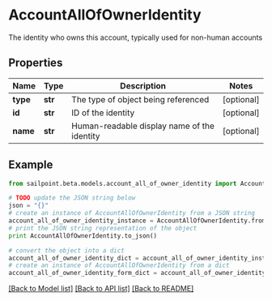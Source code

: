 # AccountAllOfOwnerIdentity

The identity who owns this account, typically used for non-human accounts

## Properties

Name | Type | Description | Notes
------------ | ------------- | ------------- | -------------
**type** | **str** | The type of object being referenced | [optional] 
**id** | **str** | ID of the identity | [optional] 
**name** | **str** | Human-readable display name of the identity | [optional] 

## Example

```python
from sailpoint.beta.models.account_all_of_owner_identity import AccountAllOfOwnerIdentity

# TODO update the JSON string below
json = "{}"
# create an instance of AccountAllOfOwnerIdentity from a JSON string
account_all_of_owner_identity_instance = AccountAllOfOwnerIdentity.from_json(json)
# print the JSON string representation of the object
print AccountAllOfOwnerIdentity.to_json()

# convert the object into a dict
account_all_of_owner_identity_dict = account_all_of_owner_identity_instance.to_dict()
# create an instance of AccountAllOfOwnerIdentity from a dict
account_all_of_owner_identity_form_dict = account_all_of_owner_identity.from_dict(account_all_of_owner_identity_dict)
```
[[Back to Model list]](../README.md#documentation-for-models) [[Back to API list]](../README.md#documentation-for-api-endpoints) [[Back to README]](../README.md)



